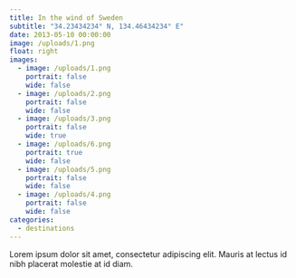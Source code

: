 ```yaml
---
title: In the wind of Sweden
subtitle: "34.23434234° N, 134.46434234° E"
date: 2013-05-10 00:00:00
image: /uploads/1.png
float: right
images: 
  - image: /uploads/1.png
    portrait: false
    wide: false
  - image: /uploads/2.png
    portrait: false
    wide: false
  - image: /uploads/3.png
    portrait: false
    wide: true
  - image: /uploads/6.png
    portrait: true
    wide: false
  - image: /uploads/5.png
    portrait: false
    wide: false
  - image: /uploads/4.png
    portrait: false
    wide: false
categories: 
  - destinations
---
```


Lorem ipsum dolor sit amet, consectetur adipiscing elit. Mauris at lectus id nibh placerat molestie at id diam.